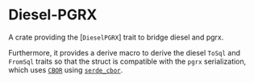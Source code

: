 # Diesel-PGRX

A crate providing the [`DieselPGRX`] trait to bridge diesel and pgrx.

Furthermore, it provides a derive macro to derive the diesel `ToSql` and `FromSql` traits so that the struct is compatible with the `pgrx` serialization, which uses [`CBOR`](https://en.wikipedia.org/wiki/CBOR) using [`serde_cbor`](https://docs.rs/serde_cbor/latest/serde_cbor/).

